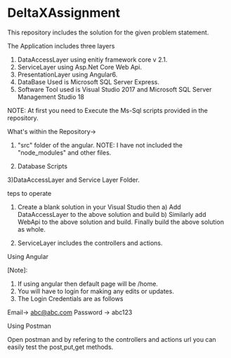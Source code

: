 # DeltaXAssignment
This repository includes the solution for the given problem statement.


The Application includes three layers

1) DataAccessLayer using enitiy framework core v 2.1.
2) ServiceLayer using Asp.Net Core Web Api. 
3) PresentationLayer using Angular6.
4) DataBase Used is Microsoft SQL Server Express.
5) Software Tool used is Visual Studio 2017 and Microsoft SQL Server Management Studio 18

NOTE:
At first you need to Execute the Ms-Sql scripts provided in the repository.

What's within the Repository->

1) "src" folder of the angular.
NOTE: I have not included the "node_modules" and other files.

2) Database Scripts

3)DataAccessLayer and Service Layer Folder.

teps to operate

1) Create a blank solution in your Visual Studio then 
	a) Add DataAccessLayer to the above solution and build
	b) Similarly add WebApi to the above solution and build.
	Finally build the above solution as whole.

2) ServiceLayer includes the controllers and actions.

Using Angular 

[Note]: 

1) If using angular then default page will be /home.
2) You will have to login for making any edits or updates.
3) The Login Credentials are as follows

Email-> abc@abc.com
Password -> abc123

Using Postman

Open postman and by refering to the controllers and actions url you can easily test the post,put,get methods.



 


  
